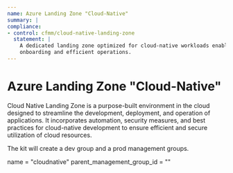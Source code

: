 ```yaml
---
name: Azure Landing Zone "Cloud-Native"
summary: |
compliance:
- control: cfmm/cloud-native-landing-zone
  statement: |
    A dedicated landing zone optimized for cloud-native workloads enables quick
    onboarding and efficient operations.
---
```


# Azure Landing Zone "Cloud-Native"

 Cloud Native Landing Zone is a purpose-built environment in the cloud designed to streamline the development, deployment,
 and operation of applications. It incorporates automation, security measures, and best practices for cloud-native development
 to ensure efficient and secure utilization of cloud resources.

The kit will create a dev group and a prod management groups.

<!-- BEGIN_TF_DOCS -->
name                       = "cloudnative"
parent_management_group_id = ""
<!-- END_TF_DOCS -->
